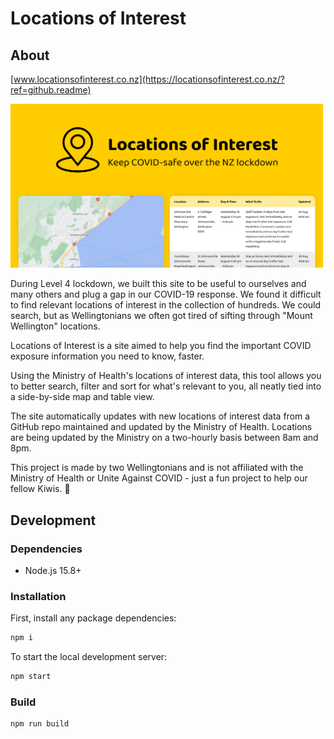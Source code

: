 # Locations of Interest

## About

[www.locationsofinterest.co.nz](https://locationsofinterest.co.nz/?ref=github.readme)

<img src="./src/assets/loi-preview.png" alt="Locations of Interest" width="500"/>

During Level 4 lockdown, we built this site to be useful to ourselves and many others and plug a gap in our COVID-19 response. We found it difficult to find relevant locations of interest in the collection of hundreds. We could search, but as Wellingtonians we often got tired of sifting through "Mount Wellington" locations.

Locations of Interest is a site aimed to help you find the important COVID exposure information you need to know, faster.

Using the Ministry of Health's locations of interest data, this tool allows you to better search, filter and sort for what's relevant to you, all neatly tied into a side-by-side map and table view.

The site automatically updates with new locations of interest data from a GitHub repo maintained and updated by the Ministry of Health. Locations are being updated by the Ministry on a two-hourly basis between 8am and 8pm.

This project is made by two Wellingtonians and is not affiliated with the Ministry of Health or Unite Against COVID - just a fun project to help our fellow Kiwis. 💛

## Development

### Dependencies

- Node.js 15.8+

### Installation

First, install any package dependencies:

```bash
npm i
```

To start the local development server:

```bash
npm start
```

### Build

```bash
npm run build
```
